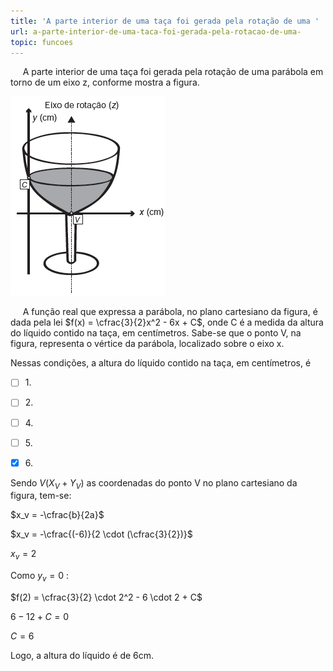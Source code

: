 ```yaml
---
title: 'A parte interior de uma taça foi gerada pela rotação de uma '
url: a-parte-interior-de-uma-taca-foi-gerada-pela-rotacao-de-uma-
topic: funcoes
---
```



     A parte interior de uma taça foi gerada pela rotação de uma parábola em torno de um eixo z, conforme mostra a figura.

![](e8874005-b606-0c9b-6d9e-cb7efa88b8d7.png)

     A função real que expressa a parábola, no plano cartesiano da figura, é dada pela lei $f(x) = \cfrac{3}{2}x^2 - 6x + C$, onde C é a medida da altura do líquido contido na taça, em centímetros. Sabe-se que o ponto V, na figura, representa o vértice da parábola, localizado sobre o eixo x.

Nessas condições, a altura do líquido contido na taça, em centímetros, é



- [ ] 1\.
- [ ] 2\.
- [ ] 4\.
- [ ] 5\.
- [x] 6\.


Sendo $V(X_V + Y_V)$ as coordenadas do ponto V no plano cartesiano da figura, tem-se:

$x_v = -\cfrac{b}{2a}$

$x_v = -\cfrac{(-6)}{2 \cdot (\cfrac{3}{2})}$

$x_v = 2$

Como $y_v = 0$ :

$f(2) = \cfrac{3}{2} \cdot 2^2 - 6 \cdot 2 + C$

$6 - 12 + C =0$

$C = 6$

Logo, a altura do líquido é de 6cm.
